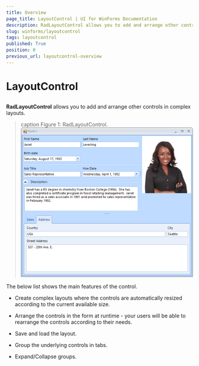 ```yaml
---
title: Overview
page_title: LayoutControl | UI for WinForms Documentation
description: RadLayoutControl allows you to add and arrange other controls in complex layouts.
slug: winforms/layoutcontrol
tags: layoutcontrol
published: True
position: 0
previous_url: layoutcontrol-overview
---
```


# LayoutControl



## 

__RadLayoutControl__ allows you to add and arrange other controls in complex layouts.

>caption Figure 1: RadLayoutControl.<br>![layoutcontrol-overview 001](images/layoutcontrol-overview001.png)

The below list shows the main features of the control.

* Create complex layouts where the controls are automatically resized according to the current available size.

* Arrange the controls in the form at runtime - your users will be able to rearrange the controls according to their needs.

* Save and load the layout.

* Group the underlying controls in tabs.

* Expand/Collapse groups.
            
